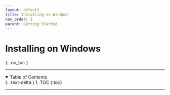 ```yaml
---
layout: default
title: Installing on Windows
nav_order: 1
parent: Getting Started
---
```

# Installing on Windows
{: .no_toc }

---

<details open markdown="block">
  <summary>
    Table of Contents
  </summary>
  {: .text-delta }
1. TOC
{:toc}
</details>

---
